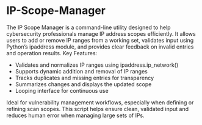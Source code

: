 # IP-Scope-Manager

The IP Scope Manager is a command-line utility designed to help cybersecurity professionals manage IP address scopes efficiently. It allows users to add or remove IP ranges from a working set, validates input using Python’s ipaddress module, and provides clear feedback on invalid entries and operation results.
Key Features:
- Validates and normalizes IP ranges using ipaddress.ip_network()
- Supports dynamic addition and removal of IP ranges
- Tracks duplicates and missing entries for transparency
- Summarizes changes and displays the updated scope
- Looping interface for continuous use

Ideal for vulnerability management workflows, especially when defining or refining scan scopes. This script helps ensure clean, validated input and reduces human error when managing large sets of IPs.

